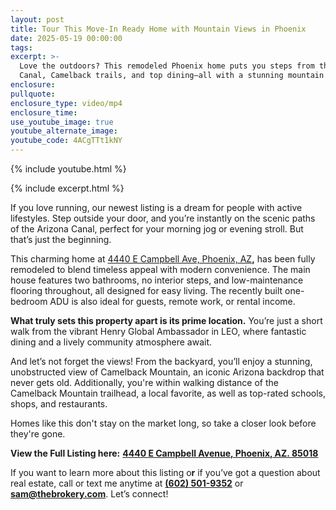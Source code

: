 ```yaml
---
layout: post
title: Tour This Move-In Ready Home with Mountain Views in Phoenix
date: 2025-05-19 00:00:00
tags:
excerpt: >-
  Love the outdoors? This remodeled Phoenix home puts you steps from the Arizona
  Canal, Camelback trails, and top dining—all with a stunning mountain view.
enclosure:
pullquote:
enclosure_type: video/mp4
enclosure_time:
use_youtube_image: true
youtube_alternate_image:
youtube_code: 4ACgTTt1kNY
---
```

{% include youtube.html %}

{% include excerpt.html %}

If you love running, our newest listing is a dream for people with active lifestyles. Step outside your door, and you’re instantly on the scenic paths of the Arizona Canal, perfect for your morning jog or evening stroll. But that’s just the beginning.

This charming home at [4440 E Campbell Ave, Phoenix, AZ](https://thebrokery.com/home-search/listings/1468698282161877959-4440-E-CAMPBELL-Avenue?fr=1)**,** has been fully remodeled to blend timeless appeal with modern convenience. The main house features two bathrooms, no interior steps, and low-maintenance flooring throughout, all designed for easy living. The recently built one-bedroom ADU is also ideal for guests, remote work, or rental income.

**What truly sets this property apart is its prime location.** You’re just a short walk from the vibrant Henry Global Ambassador in LEO, where fantastic dining and a lively community atmosphere await.

And let’s not forget the views! From the backyard, you’ll enjoy a stunning, unobstructed view of Camelback Mountain, an iconic Arizona backdrop that never gets old. Additionally, you're within walking distance of the Camelback Mountain trailhead, a local favorite, as well as top-rated schools, shops, and restaurants.

Homes like this don't stay on the market long, so take a closer look before they're gone.

**View the Full Listing here:** [**4440 E Campbell Avenue, Phoenix, AZ. 85018**](https://thebrokery.com/home-search/listings/1468698282161877959-4440-E-CAMPBELL-Avenue?fr=1)

If you want to learn more about this listing o**r** if you’ve got a question about real estate, call or text me anytime at [**(602) 501-9352**](tel:6025019352) or [**sam@thebrokery.com**](mailto:sam@thebrokery.com). Let’s connect!